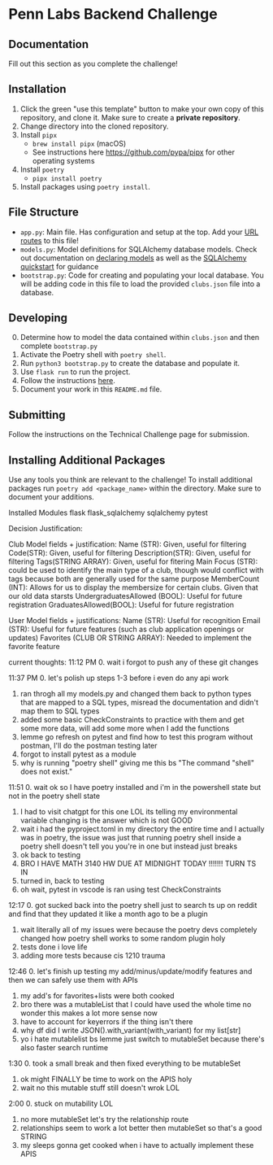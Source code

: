 # Penn Labs Backend Challenge

## Documentation

Fill out this section as you complete the challenge!

## Installation

1. Click the green "use this template" button to make your own copy of this repository, and clone it. Make sure to create a **private repository**.
2. Change directory into the cloned repository.
3. Install `pipx`
   - `brew install pipx` (macOS)
   - See instructions here https://github.com/pypa/pipx for other operating systems
4. Install `poetry`
   - `pipx install poetry`
5. Install packages using `poetry install`.

## File Structure

- `app.py`: Main file. Has configuration and setup at the top. Add your [URL routes](https://flask.palletsprojects.com/en/1.1.x/quickstart/#routing) to this file!
- `models.py`: Model definitions for SQLAlchemy database models. Check out documentation on [declaring models](https://flask-sqlalchemy.palletsprojects.com/en/2.x/models/) as well as the [SQLAlchemy quickstart](https://flask-sqlalchemy.palletsprojects.com/en/2.x/quickstart/#quickstart) for guidance
- `bootstrap.py`: Code for creating and populating your local database. You will be adding code in this file to load the provided `clubs.json` file into a database.

## Developing

0. Determine how to model the data contained within `clubs.json` and then complete `bootstrap.py`
1. Activate the Poetry shell with `poetry shell`.
2. Run `python3 bootstrap.py` to create the database and populate it.
3. Use `flask run` to run the project.
4. Follow the instructions [here](https://www.notion.so/pennlabs/Backend-Challenge-862656cb8b7048db95aaa4e2935b77e5).
5. Document your work in this `README.md` file.

## Submitting

Follow the instructions on the Technical Challenge page for submission.

## Installing Additional Packages

Use any tools you think are relevant to the challenge! To install additional packages
run `poetry add <package_name>` within the directory. Make sure to document your additions.


Installed Modules
flask
flask_sqlalchemy
sqlalchemy
pytest




Decision Justification:

Club Model fields + justification:
Name (STR): Given, useful for filtering
Code(STR): Given, useful for filtering
Description(STR): Given, useful for filtering
Tags(STRING ARRAY): Given, useful for fitering
Main Focus (STR): could be used to identify the main type of a club, though would conflict with tags because both are generally used for the same purpose
MemberCount (INT): Allows for us to display the membersize for certain clubs. Given that our old data starsts
UndergraduatesAllowed (BOOL): Useful for future registration
GraduatesAllowed(BOOL): Useful for future registration

User Model fields + justifications:
Name (STR): Useful for recognition
Email (STR): Useful for future features (such as club application openings or updates)
Favorites (CLUB OR STRING ARRAY): Needed to implement the favorite feature



current thoughts:
11:12 PM
0. wait i forgot to push any of these git changes

11:37 PM
0. let's polish up steps 1-3 before i even do any api work
1. ran throgh all my models.py and changed them back to python types that are mapped to a SQL types, misread the documentation and didn't map them to SQL types
2. added some basic CheckConstraints to practice with them and get some more data, will add some more when I add the functions
3. lemme go refresh on pytest and find how to test this program without postman, I'll do the postman testing later
4. forgot to install pytest as a module
5. why is running "poetry shell" giving me this bs "The command "shell" does not exist."

11:51
0. wait ok so I have poetry installed and i'm in the powershell state but not in the poetry shell state
1. I had to visit chatgpt for this one LOL its telling my environmental variable changing is the answer which is not GOOD
2. wait i had the pyproject.toml in my directory the entire time and I actually was in poetry, the issue was just that running poetry shell inside a poetry shell doesn't tell you you're in one but instead just breaks
3. ok back to testing
4. BRO I HAVE MATH 3140 HW DUE AT MIDNIGHT TODAY !!!!!!! TURN TS IN
5. turned in, back to testing
6. oh wait, pytest in vscode is ran using test CheckConstraints

12:17
0. got sucked back into the poetry shell just to search ts up on reddit and find that they updated it like a month ago to be a plugin
1. wait literally all of my issues were because the poetry devs completely changed how poetry shell works to some random plugin holy 
2. tests done i love life
3. adding more tests because cis 1210 trauma

12:46
0. let's finish up testing my add/minus/update/modify features and then we can safely use them with APIs
1. my add's for favorites+lists were both cooked
2. bro there was a mutableList that I could have used the whole time no wonder this makes a lot more sense now
3. have to account for keyerrors if the thing isn't there
4. why df did I write JSON().with_variant(with_variant) for my list[str]
5. yo i hate mutablelist bs lemme just switch to mutableSet because there's also faster search runtime 

1:30
0. took a small break and then fixed everything to be mutableSet
1. ok might FINALLY be time to work on the APIS holy 
2. wait no this mutable stuff still doesn't wrok LOL

2:00
0. stuck on mutability LOL
1. no more mutableSet let's try the relationship route
2. relationships seem to work a lot better then mutableSet so that's a good STRING
3. my sleeps gonna get cooked when i have to actually implement these APIS


